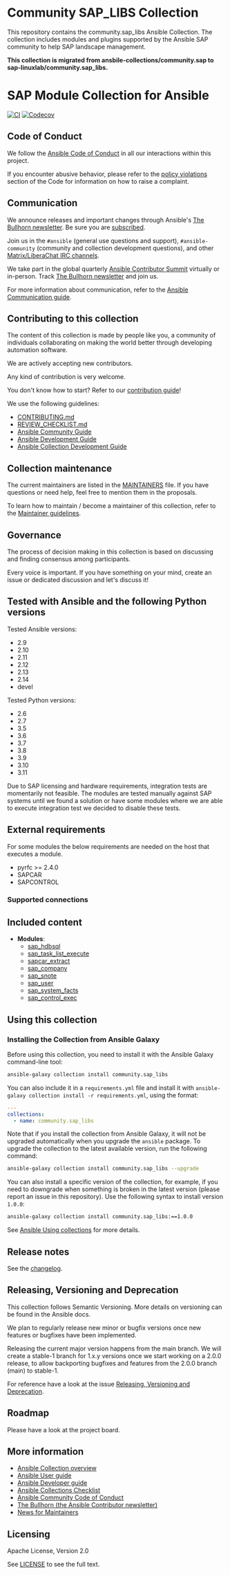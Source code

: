 # Community SAP_LIBS Collection

This repository contains the community.sap_libs Ansible Collection. The collection includes modules and plugins supported by the Ansible SAP community to help SAP landscape management.

**This collection is migrated from ansbile-collections/community.sap to sap-linuxlab/community.sap_libs.**

# SAP Module Collection for Ansible
<!-- Add CI and code coverage badges here. Samples included below. -->
[![CI](https://github.com/sap-linuxlab/community.sap_libs/workflows/CI/badge.svg)](https://github.com/sap-linuxlab/community.sap_libs/actions) [![Codecov](https://img.shields.io/codecov/c/github/sap-linuxlab/community.sap_libs)](https://codecov.io/gh/sap-linuxlab/community.sap_libs)

<!-- Describe the collection and why a user would want to use it. What does the collection do? -->

## Code of Conduct

We follow the [Ansible Code of Conduct](https://docs.ansible.com/ansible/devel/community/code_of_conduct.html) in all our interactions within this project.

If you encounter abusive behavior, please refer to the [policy violations](https://docs.ansible.com/ansible/devel/community/code_of_conduct.html#policy-violations) section of the Code for information on how to raise a complaint.

## Communication

<!--List available communication channels. In addition to channels specific to your collection, we also recommend to use the following ones.-->

We announce releases and important changes through Ansible's [The Bullhorn newsletter](https://github.com/ansible/community/wiki/News#the-bullhorn). Be sure you are [subscribed](https://eepurl.com/gZmiEP).

Join us in the `#ansible` (general use questions and support), `#ansible-community` (community and collection development questions), and other [Matrix/LiberaChat IRC channels](https://docs.ansible.com/ansible/devel/community/communication.html#real-time-chat).

We take part in the global quarterly [Ansible Contributor Summit](https://github.com/ansible/community/wiki/Contributor-Summit) virtually or in-person. Track [The Bullhorn newsletter](https://eepurl.com/gZmiEP) and join us.

For more information about communication, refer to the [Ansible Communication guide](https://docs.ansible.com/ansible/devel/community/communication.html).

## Contributing to this collection

<!--Describe how the community can contribute to your collection. At a minimum, fill up and include the CONTRIBUTING.md file containing how and where users can create issues to report problems or request features for this collection. List contribution requirements, including preferred workflows and necessary testing, so you can benefit from community PRs. If you are following general Ansible contributor guidelines, you can link to - [Ansible Community Guide](https://docs.ansible.com/ansible/devel/community/index.html). List the current maintainers (contributors with write or higher access to the repository). The following can be included:-->

The content of this collection is made by people like you, a community of individuals collaborating on making the world better through developing automation software.

We are actively accepting new contributors.

Any kind of contribution is very welcome.

You don't know how to start? Refer to our [contribution guide](CONTRIBUTING.md)!

We use the following guidelines:

* [CONTRIBUTING.md](CONTRIBUTING.md)
* [REVIEW_CHECKLIST.md](REVIEW_CHECKLIST.md)
* [Ansible Community Guide](https://docs.ansible.com/ansible/latest/community/index.html)
* [Ansible Development Guide](https://docs.ansible.com/ansible/devel/dev_guide/index.html)
* [Ansible Collection Development Guide](https://docs.ansible.com/ansible/devel/dev_guide/developing_collections.html#contributing-to-collections)

## Collection maintenance

The current maintainers are listed in the [MAINTAINERS](MAINTAINERS) file. If you have questions or need help, feel free to mention them in the proposals.

To learn how to maintain / become a maintainer of this collection, refer to the [Maintainer guidelines](MAINTAINING.md).

## Governance

<!--Describe how the collection is governed. Here can be the following text:-->

The process of decision making in this collection is based on discussing and finding consensus among participants.

Every voice is important. If you have something on your mind, create an issue or dedicated discussion and let's discuss it!

## Tested with Ansible and the following Python versions

Tested Ansible versions:
- 2.9
- 2.10
- 2.11
- 2.12
- 2.13
- 2.14
- devel

Tested Python versions:
- 2.6
- 2.7
- 3.5
- 3.6
- 3.7
- 3.8
- 3.9
- 3.10
- 3.11

Due to SAP licensing and hardware requirements, integration tests are momentarily not feasible.
The modules are tested manually against SAP systems until we found a solution or have some
modules where we are able to execute integration test we decided to disable these tests.

## External requirements

For some modules the below requirements are needed on the host that executes a module.

- pyrfc >= 2.4.0
- SAPCAR
- SAPCONTROL

### Supported connections
<!-- Optional. If your collection supports only specific connection types (such as HTTPAPI, netconf, or others), list them here. -->

## Included content

- **Modules**:
  - [sap_hdbsql](https://docs.ansible.com/ansible/latest/collections/community/sap_libs/sap_hdbsql.html)
  - [sap_task_list_execute](https://docs.ansible.com/ansible/latest/collections/community/sap_libs/sap_task_list_execute.html)
  - [sapcar_extract](https://docs.ansible.com/ansible/latest/collections/community/sap_libs/sapcar_extract.html)
  - [sap_company](https://docs.ansible.com/ansible/latest/collections/community/sap_libs/sap_company.html)
  - [sap_snote](https://docs.ansible.com/ansible/latest/collections/community/sap_libs/sap_snote.html)
  - [sap_user](https://docs.ansible.com/ansible/latest/collections/community/sap_libs/sap_user.html)
  - [sap_system_facts](https://docs.ansible.com/ansible/latest/collections/community/sap_libs/sap_system_facts.html)
  - [sap_control_exec](https://docs.ansible.com/ansible/latest/collections/community/sap_libs/sap_control_exec.html)

## Using this collection

<!--Include some quick examples that cover the most common use cases for your collection content. It can include the following examples of installation and upgrade (change NAMESPACE.COLLECTION_NAME correspondingly):-->

### Installing the Collection from Ansible Galaxy

Before using this collection, you need to install it with the Ansible Galaxy command-line tool:
```bash
ansible-galaxy collection install community.sap_libs
```

You can also include it in a `requirements.yml` file and install it with `ansible-galaxy collection install -r requirements.yml`, using the format:
```yaml
---
collections:
  - name: community.sap_libs
```

Note that if you install the collection from Ansible Galaxy, it will not be upgraded automatically when you upgrade the `ansible` package. To upgrade the collection to the latest available version, run the following command:
```bash
ansible-galaxy collection install community.sap_libs --upgrade
```

You can also install a specific version of the collection, for example, if you need to downgrade when something is broken in the latest version (please report an issue in this repository). Use the following syntax to install version `1.0.0`:

```bash
ansible-galaxy collection install community.sap_libs:==1.0.0
```

See [Ansible Using collections](https://docs.ansible.com/ansible/devel/user_guide/collections_using.html) for more details.

## Release notes

See the [changelog](https://github.com/sap-linuxlab/community.sap_libs/tree/main/CHANGELOG.rst).

## Releasing, Versioning and Deprecation
This collection follows Semantic Versioning. More details on versioning can be found in the Ansible docs.

We plan to regularly release new minor or bugfix versions once new features or bugfixes have been implemented.

Releasing the current major version happens from the main branch. We will create a stable-1 branch for 1.x.y versions once we start working on a 2.0.0 release, to allow backporting bugfixes and features from the 2.0.0 branch (main) to stable-1.

For reference have a look at the issue [Releasing, Versioning and Deprecation](https://github.com/sap-linuxlab/community.sap_libs/issues/1).



## Roadmap

Please have a look at the project board.

## More information

<!-- List out where the user can find additional information, such as working group meeting times, slack/IRC channels, or documentation for the product this collection automates. At a minimum, link to: -->

- [Ansible Collection overview](https://github.com/ansible-collections/overview)
- [Ansible User guide](https://docs.ansible.com/ansible/devel/user_guide/index.html)
- [Ansible Developer guide](https://docs.ansible.com/ansible/devel/dev_guide/index.html)
- [Ansible Collections Checklist](https://github.com/ansible-collections/overview/blob/master/collection_requirements.rst)
- [Ansible Community Code of Conduct](https://docs.ansible.com/ansible/devel/community/code_of_conduct.html)
- [The Bullhorn (the Ansible Contributor newsletter)](https://us19.campaign-archive.com/home/?u=56d874e027110e35dea0e03c1&id=d6635f5420)
- [News for Maintainers](https://github.com/ansible-collections/news-for-maintainers)

## Licensing

<!-- Include the appropriate license information here and a pointer to the full licensing details. If the collection contains modules migrated from the ansible/ansible repo, you must use the same license that existed in the ansible/ansible repo. See the GNU license example below. -->

Apache License, Version 2.0

See [LICENSE](http://www.apache.org/licenses/LICENSE-2.0) to see the full text.